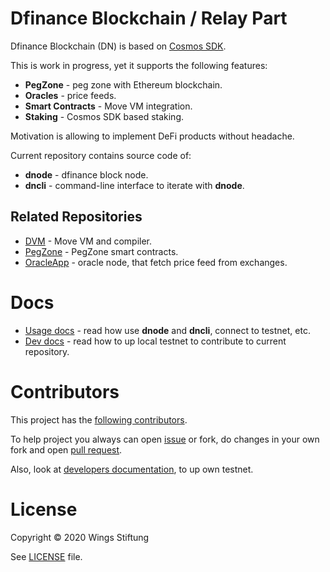 # Dfinance Blockchain / Relay Part

Dfinance Blockchain (DN) is based on [Cosmos SDK](https://github.com/cosmos/cosmos-sdk).

This is work in progress, yet it supports the following features:

* **PegZone** - peg zone with Ethereum blockchain.
* **Oracles** - price feeds.
* **Smart Contracts** - Move VM integration.
* **Staking** - Cosmos SDK based staking.

Motivation is allowing to implement DeFi products without headache.

Current repository contains source code of:

* **dnode** - dfinance block node.
* **dncli** - command-line interface to iterate with **dnode**.

## Related Repositories

* [DVM](https://github.com/dfinance/dvm) - Move VM and compiler.
* [PegZone](https://github.com/dfinance/eth-peg-zone) - PegZone smart contracts.
* [OracleApp](https://github.com/dfinance/oracle-app) - oracle node, that fetch price feed from exchanges.

# Docs

* [Usage docs](https://docs.dfinance.co) - read how use **dnode** and **dncli**, connect to testnet, etc.
* [Dev docs](/docs) - read how to up local testnet to contribute to current repository.

# Contributors

This project has the [following contributors](https://github.com/dfinance/dnode/graphs/contributors).

To help project you always can open [issue](https://github.com/dfinance/dnode/pulls) or fork, do changes in your own fork and open [pull request](https://github.com/dfinance/dnode/pulls).

Also, look at [developers documentation](/docs), to up own testnet.

# License

Copyright © 2020 Wings Stiftung

See [LICENSE](/LICENSE) file.